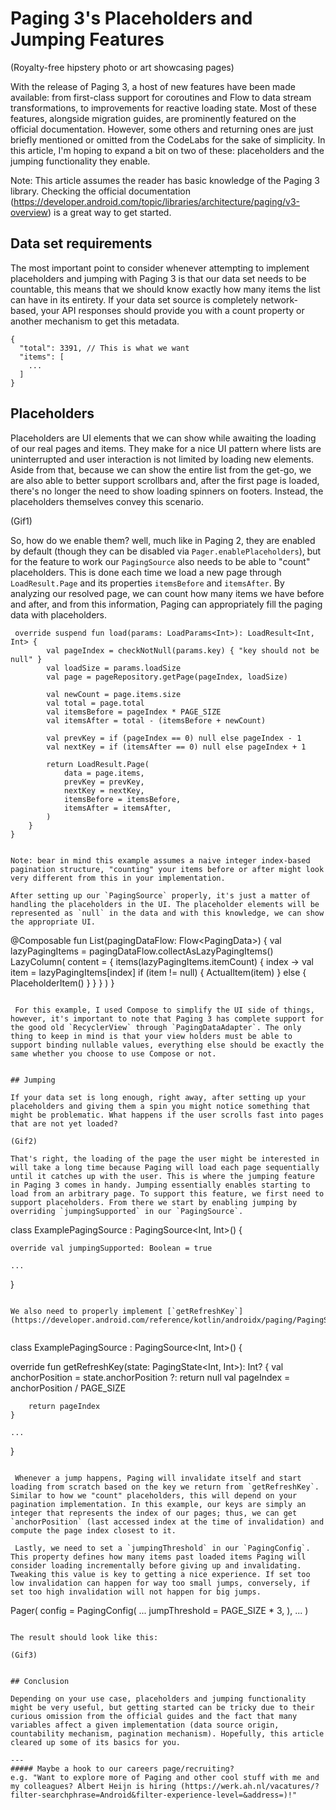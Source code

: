 # Paging 3's Placeholders and Jumping Features

(Royalty-free hipstery photo or art showcasing pages)

With the release of Paging 3, a host of new features have been made available: from first-class support for coroutines and Flow to data stream transformations, to improvements for reactive loading state. Most of these features, alongside migration guides, are prominently featured on the official documentation. However, some others and returning ones are just briefly mentioned or omitted from the CodeLabs for the sake of simplicity. In this article, I'm hoping to expand a bit on two of these: placeholders and the jumping functionality they enable.

Note: This article assumes the reader has basic knowledge of the Paging 3 library. Checking the official documentation (https://developer.android.com/topic/libraries/architecture/paging/v3-overview) is a great way to get started.


## Data set requirements

The most important point to consider whenever attempting to implement placeholders and jumping with Paging 3 is that our data set needs to be countable, this means that we should know exactly how many items the list can have in its entirety. If your data set source is completely network-based, your API responses should provide you with a count property or another mechanism to get this metadata.

```
{
  "total": 3391, // This is what we want
  "items": [
    ...
  ]
}
```

## Placeholders

Placeholders are UI elements that we can show while awaiting the loading of our real pages and items. They make for a nice UI pattern where lists are uninterrupted and user interaction is not limited by loading new elements. Aside from that, because we can show the entire list from the get-go, we are also able to better support scrollbars and, after the first page is loaded, there's no longer the need to show loading spinners on footers. Instead, the placeholders themselves convey this scenario.

(Gif1)

So, how do we enable them? well, much like in Paging 2, they are enabled by default (though they can be disabled via `Pager.enablePlaceholders`), but for the feature to work our `PagingSource` also needs to be able to "count" placeholders. This is done each time we load a new page through `LoadResult.Page` and its properties `itemsBefore` and `itemsAfter`. By analyzing our resolved page, we can count how many items we have before and after, and from this information, Paging can appropriately fill the paging data with placeholders.

```
 override suspend fun load(params: LoadParams<Int>): LoadResult<Int, Int> {
        val pageIndex = checkNotNull(params.key) { "key should not be null" }
        val loadSize = params.loadSize
        val page = pageRepository.getPage(pageIndex, loadSize)

        val newCount = page.items.size
        val total = page.total
        val itemsBefore = pageIndex * PAGE_SIZE
        val itemsAfter = total - (itemsBefore + newCount)

        val prevKey = if (pageIndex == 0) null else pageIndex - 1
        val nextKey = if (itemsAfter == 0) null else pageIndex + 1

        return LoadResult.Page(
            data = page.items,
            prevKey = prevKey,
            nextKey = nextKey,
            itemsBefore = itemsBefore,
            itemsAfter = itemsAfter,
        )
    }
}
```
```

Note: bear in mind this example assumes a naive integer index-based pagination structure, "counting" your items before or after might look very different from this in your implementation.

After setting up our `PagingSource` properly, it's just a matter of handling the placeholders in the UI. The placeholder elements will be represented as `null` in the data and with this knowledge, we can show the appropriate UI.

```
@Composable
fun List(pagingDataFlow: Flow<PagingData<Int>>) {
    val lazyPagingItems = pagingDataFlow.collectAsLazyPagingItems()
    LazyColumn(
        content = {
            items(lazyPagingItems.itemCount) { index ->
                val item = lazyPagingItems[index]
                if (item != null) {
                    ActualItem(item)
                } else {
                    PlaceholderItem()
                }
            }
        }
    )
}
```

 For this example, I used Compose to simplify the UI side of things, however, it's important to note that Paging 3 has complete support for the good old `RecyclerView` through `PagingDataAdapter`. The only thing to keep in mind is that your view holders must be able to support binding nullable values, everything else should be exactly the same whether you choose to use Compose or not.


## Jumping

If your data set is long enough, right away, after setting up your placeholders and giving them a spin you might notice something that might be problematic. What happens if the user scrolls fast into pages that are not yet loaded?

(Gif2)

That's right, the loading of the page the user might be interested in will take a long time because Paging will load each page sequentially until it catches up with the user. This is where the jumping feature in Paging 3 comes in handy. Jumping essentially enables starting to load from an arbitrary page. To support this feature, we first need to support placeholders. From there we start by enabling jumping by overriding `jumpingSupported` in our `PagingSource`.

```
class ExamplePagingSource : PagingSource<Int, Int>() {

    override val jumpingSupported: Boolean = true

    ...
}
```

We also need to properly implement [`getRefreshKey`](https://developer.android.com/reference/kotlin/androidx/paging/PagingSource#getRefreshKey(androidx.paging.PagingState)).


```
class ExamplePagingSource : PagingSource<Int, Int>() {

 override fun getRefreshKey(state: PagingState<Int, Int>): Int? {
        val anchorPosition = state.anchorPosition ?: return null
        val pageIndex = anchorPosition / PAGE_SIZE

        return pageIndex
    }

    ...
}
```

 Whenever a jump happens, Paging will invalidate itself and start loading from scratch based on the key we return from `getRefreshKey`. Similar to how we "count" placeholders, this will depend on your pagination implementation. In this example, our keys are simply an integer that represents the index of our pages; thus, we can get `anchorPosition` (last accessed index at the time of invalidation) and compute the page index closest to it.

 Lastly, we need to set a `jumpingThreshold` in our `PagingConfig`. This property defines how many items past loaded items Paging will consider loading incrementally before giving up and invalidating. Tweaking this value is key to getting a nice experience. If set too low invalidation can happen for way too small jumps, conversely, if set too high invalidation will not happen for big jumps.

 ```
Pager(
    config = PagingConfig(
        ...
        jumpThreshold = PAGE_SIZE * 3,
    ),
    ...
)
```

The result should look like this:

(Gif3)


## Conclusion

Depending on your use case, placeholders and jumping functionality might be very useful, but getting started can be tricky due to their curious omission from the official guides and the fact that many variables affect a given implementation (data source origin, countability mechanism, pagination mechanism). Hopefully, this article cleared up some of its basics for you.

---
##### Maybe a hook to our careers page/recruiting?
e.g. "Want to explore more of Paging and other cool stuff with me and my colleagues? Albert Heijn is hiring (https://werk.ah.nl/vacatures/?filter-searchphrase=Android&filter-experience-level=&address=)!"

